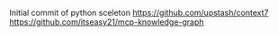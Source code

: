 Initial commit of python sceleton 
https://github.com/upstash/context7
https://github.com/itseasy21/mcp-knowledge-graph